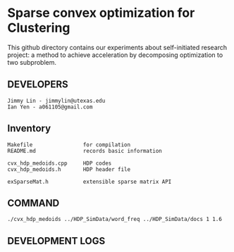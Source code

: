 Sparse convex optimization for Clustering
=======================

This github directory contains our experiments about self-initiated research
project: a method to achieve acceleration by decomposing optimization to two subproblem.

DEVELOPERS
---------------

    Jimmy Lin - jimmylin@utexas.edu
    Ian Yen - a061105@gmail.com


Inventory
--------------

    Makefile                for compilation
    README.md               records basic information
    
    cvx_hdp_medoids.cpp     HDP codes
    cvx_hdp_medoids.h       HDP header file

    exSparseMat.h           extensible sparse matrix API

COMMAND
-------------
    ./cvx_hdp_medoids ../HDP_SimData/word_freq ../HDP_SimData/docs 1 1.6

DEVELOPMENT LOGS
---------------

